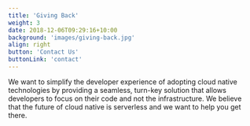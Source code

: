 ```yaml
---
title: 'Giving Back'
weight: 3
date: 2018-12-06T09:29:16+10:00
background: 'images/giving-back.jpg'
align: right
button: 'Contact Us'
buttonLink: 'contact'
---
```


We want to simplify the developer experience of adopting cloud native technologies by providing a seamless, turn-key solution that allows developers to focus on their code and not the infrastructure. We believe that the future of cloud native is serverless and we want to help you get there.